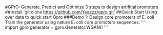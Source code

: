 #GPrO: Generate, Predict and Optimize 3 steps to design artifitial promoters
##Install
'git clone https://github.com/Yeazzz/gpro.git'
##Quick Start
Using over data to quick start Gpro
###Demo 1: Design core promoters of E. coli
Train the generator using  nature E. coli core promoters sequences:
'''
import gpro
generator = gpro.Generator.WGAN()
'''
